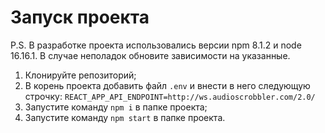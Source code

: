 # Запуск проекта

P.S. В разработке проекта использовались версии npm 8.1.2 и node 16.16.1. В случае неполадок обновите зависимости на указанные.

1. Клонируйте репозиторий;
2. В корень проекта добавить файл ```.env``` и внести в него следующую строчку: 
   ```REACT_APP_API_ENDPOINT=http://ws.audioscrobbler.com/2.0/```
3. Запустите команду ```npm i``` в папке проекта;
4. Запустите команду ```npm start``` в папке проекта.

